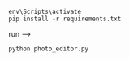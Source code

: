 

```virtualenv env 
env\Scripts\activate
pip install -r requirements.txt
```
run -->
```
python photo_editor.py
```
